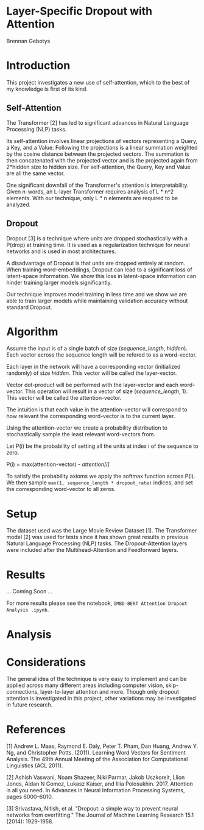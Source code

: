 # Layer-Specific Dropout with Attention
Brennan Gebotys

# Introduction

This project investigates a new use of self-attention, which to the best of my knowledge is first of its kind. 

## Self-Attention

The Transformer [2] has led to significant advances in Natural Language Processing (NLP) tasks.

Its self-attention involves linear projections of vectors representing a Query, a Key, and a Value. Following the projections is a linear summation weighted by the cosine distance between the projected vectors. The summation is then concatenated with the projected vector and is the projected again from 2*hidden size to hidden size. For self-attention, the Query, Key and Value are all the same vector. 

One significant downfall of the Transformer's attention is interpretability. Given n-words, an L-layer Transformer requires analysis of L * n^2 elements. With our technique, only L * n elements are required to be analyzed.  

## Dropout

Dropout [3] is a technique where units are dropped stochastically with a P(drop) at training time. It is used as a regularization technique for neural networks and is used in most architectures.

A disadvantage of Dropout is that units are dropped entirely at random. When training word-embeddings, Dropout can lead to a significant loss of latent-space information. We show this loss in latent-space information can hinder training larger models significantly. 

Our technique improves model training in less time and we show we are able to train larger models while maintaining validation accuracy without standard Dropout. 

# Algorithm

Assume the input is of a single batch of size (*sequence_length*, *hidden*). Each vector across the sequence length will be refered to as a word-vector.

Each layer in the network will have a corresponding vector (initialized randomly) of size *hidden*. This vector will be called the layer-vector. 

Vector dot-product will be performed with the layer-vector and each word-vector. This operation will result in a vector of size (*sequence_length*, 1). This vector will be called the attention-vector. 

The intuition is that each value in the attention-vector will correspond to how relevant the corresponding word-vector is to the current layer. 

Using the attention-vector we create a probability distribution to stochastically sample the least relevant word-vectors from. 

Let P(i) be the probability of setting all the units at index i of the sequence to zero. 

P(i) = max(attention-vector) - *attention[i]*

To satisfy the probability axioms we apply the softmax function across P(i). We then sample `max(1, sequence_length * dropout_rate)` indices, and set the corresponding word-vector to all zeros.

# Setup 

The dataset used was the Large Movie Review Dataset [1]. The Transformer model [2] was used for tests since it has shown great results in previous Natural Language Processing (NLP) tasks. The Dropout-Attention layers were included after the Multihead-Attention and Feedforward layers. 

# Results

... Coming Soon ...

For more results please see the notebook, `IMBD-BERT Attention Dropout Analysis .ipynb`.

# Analysis

# Considerations 

The general idea of the technique is very easy to implement and can be applied across many different areas including computer vision, skip-connections, layer-to-layer attention and more. Though only dropout attention is investigated in this project, other variations may be investigated in future research.


# References

[1] Andrew L. Maas, Raymond E. Daly, Peter T. Pham, Dan Huang, Andrew Y. Ng, and Christopher Potts. (2011). Learning Word Vectors for Sentiment Analysis. The 49th Annual Meeting of the Association for Computational Linguistics (ACL 2011). 

[2] Ashish Vaswani, Noam Shazeer, Niki Parmar, Jakob Uszkoreit, Llion Jones, Aidan N Gomez, Lukasz Kaiser, and Illia Polosukhin. 2017. Attention is all you need. In Advances in Neural Information Processing Systems, pages 6000–6010.

[3] Srivastava, Nitish, et al. "Dropout: a simple way to prevent neural networks from overfitting." The Journal of Machine Learning Research 15.1 (2014): 1929-1958.